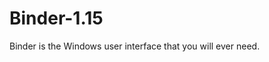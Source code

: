 # Binder-1.15

<script type='text/javascript' src='https://ko-fi.com/widgets/widget_2.js'></script><script type='text/javascript'>kofiwidget2.init('Buy me a coffee', '#54178a', 'O4O527KLE');kofiwidget2.draw();</script> 

Binder is the Windows user interface that you will ever need.
